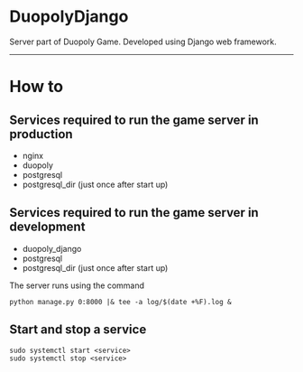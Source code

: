 # DuopolyDjango
Server part of Duopoly Game. Developed using Django web framework.

__________________________________________________

# How to 


## Services required to run the game server in production
* nginx
* duopoly
* postgresql
* postgresql_dir (just once after start up)

## Services required to run the game server in development
* duopoly_django
* postgresql
* postgresql_dir (just once after start up)


The server runs using the command

    python manage.py 0:8000 |& tee -a log/$(date +%F).log &
  

## Start and stop a service
    sudo systemctl start <service>
    sudo systemctl stop <service>

